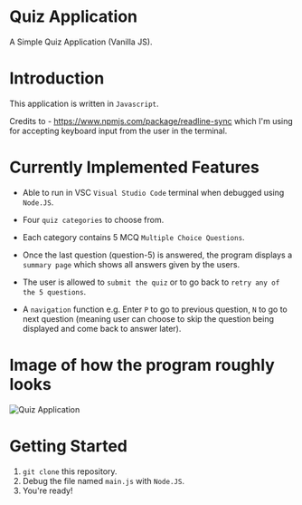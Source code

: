 # Quiz Application 
A Simple Quiz Application (Vanilla JS). 

# Introduction
This application is written in `Javascript`. 

Credits to - https://www.npmjs.com/package/readline-sync which I'm using for accepting keyboard input from the user in the terminal.

# Currently Implemented Features 
- Able to run in VSC ``Visual Studio Code`` terminal when debugged using ``Node.JS``.

- Four `quiz categories` to choose from.

- Each category contains 5 MCQ `Multiple Choice Questions`.

- Once the last question (question-5) is answered, the program displays a `summary page` which shows all answers given by the users. 

- The user is allowed to `submit the quiz` or to go back to `retry any of the 5 questions`.

- A `navigation` function e.g. Enter `P` to go to previous question, `N` to go to next question (meaning user can choose to skip the question being displayed and come back to answer later). 

# Image of how the program roughly looks
![Quiz Application](https://user-images.githubusercontent.com/51396102/65371815-1bbdab00-dc9a-11e9-8f5a-095d1eb948f3.png)

# Getting Started
1. `git clone` this repository.
2. Debug the file named `main.js` with `Node.JS`.
3. You're ready!
